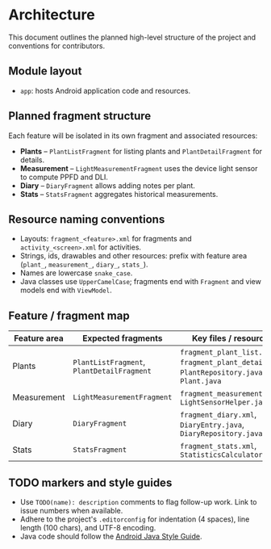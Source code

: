 # Architecture

This document outlines the planned high-level structure of the project and conventions for contributors.

## Module layout
- `app`: hosts Android application code and resources.

## Planned fragment structure
Each feature will be isolated in its own fragment and associated resources:

- **Plants** – `PlantListFragment` for listing plants and `PlantDetailFragment` for details.
- **Measurement** – `LightMeasurementFragment` uses the device light sensor to compute PPFD and DLI.
- **Diary** – `DiaryFragment` allows adding notes per plant.
- **Stats** – `StatsFragment` aggregates historical measurements.

## Resource naming conventions
- Layouts: `fragment_<feature>.xml` for fragments and `activity_<screen>.xml` for activities.
- Strings, ids, drawables and other resources: prefix with feature area (`plant_`, `measurement_`, `diary_`, `stats_`).
- Names are lowercase `snake_case`.
- Java classes use `UpperCamelCase`; fragments end with `Fragment` and view models end with `ViewModel`.

## Feature / fragment map

| Feature area | Expected fragments | Key files / resources |
|--------------|-------------------|-----------------------|
| Plants | `PlantListFragment`, `PlantDetailFragment` | `fragment_plant_list.xml`, `fragment_plant_detail.xml`, `PlantRepository.java`, `Plant.java` |
| Measurement | `LightMeasurementFragment` | `fragment_measurement.xml`, `LightSensorHelper.java` |
| Diary | `DiaryFragment` | `fragment_diary.xml`, `DiaryEntry.java`, `DiaryRepository.java` |
| Stats | `StatsFragment` | `fragment_stats.xml`, `StatisticsCalculator.java` |

## TODO markers and style guides
- Use `TODO(name): description` comments to flag follow-up work. Link to issue numbers when available.
- Adhere to the project's `.editorconfig` for indentation (4 spaces), line length (100 chars), and UTF-8 encoding.
- Java code should follow the [Android Java Style Guide](https://source.android.com/docs/setup/contribute/code-style).